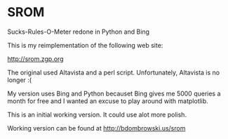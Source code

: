 SROM
====

Sucks-Rules-O-Meter redone in Python and Bing

This is my reimplementation of the following web site:

http://srom.zgp.org

The original used Altavista and a perl script. Unfortunately, Altavista is no longer :(

My version uses Bing and Python becauset Bing gives me 5000 queries a month for free and I wanted an excuse to play around with matplotlib.

This is an initial working version. It could use alot more polish.

Working version can be found at http://bdombrowski.us/srom
